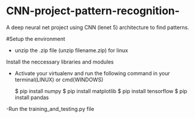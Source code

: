 # CNN-project-pattern-recognition-
A deep neural net project using CNN (lenet 5) architecture to find patterns.

#Setup the environment

- unzip the .zip file (unzip filename.zip) for linux 

Install the neccessary libraries and modules
 - Activate your virtualenv and run the following command in your terminal(LINUX) or cmd(WINDOWS)
 
   $ pip install numpy
   $ pip install matplotlib
   $ pip install tensorflow
   $ pip install pandas

-Run the training_and_testing.py file
